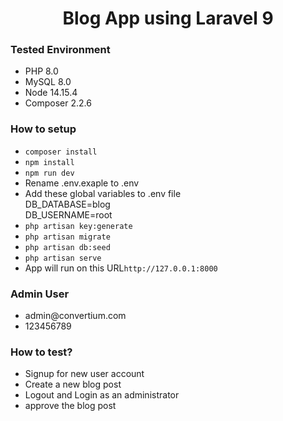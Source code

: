 <h1><center><b>Blog App using Laravel 9</b></center></h1>

<h3>Tested Environment</h3>
<ul type="disc">
    <li>PHP 8.0</li>
    <li>MySQL 8.0</li>
    <li>Node 14.15.4</li>
    <li>Composer 2.2.6</li>
</ul>

<h3>How to setup</h3>
<ul type="disc">
    <li><code>composer install</code></li>
    <li><code>npm install</code></li>
    <li><code>npm run dev</code></li>
    <li>Rename .env.exaple to .env</li>
    <li>Add these global variables to .env file</li>
        DB_DATABASE=blog<br>
        DB_USERNAME=root<br>
    <li><code>php artisan key:generate</code></li>
    <li><code>php artisan migrate</code></li>
    <li><code>php artisan db:seed</code></li>
    <li><code>php artisan serve</code></li>
    <li>App will run on this URL<code>http://127.0.0.1:8000</code></li>
</ul>

<h3>Admin User</h3>
<ul>
    <li>admin@convertium.com</li>
    <li>123456789</li>
</ul>

<h3>How to test?</h3>
<ul>
    <li>Signup for new user account</li>
    <li>Create a new blog post</li>
    <li>Logout and Login as an administrator</li>
    <li>approve the blog post</li>
</ul>